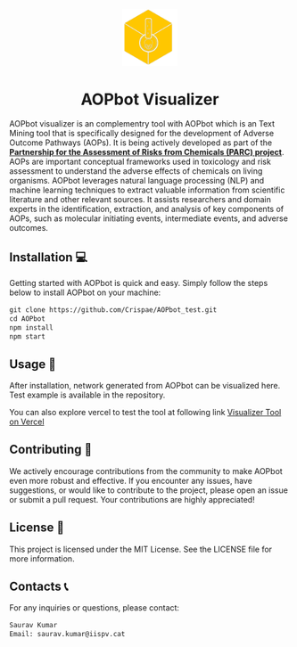 
<div align="center">
  <img src="public/logo.png" alt="AOPbot Logo" width="100">
  <h1>AOPbot Visualizer</h1>
</div>

AOPbot visualizer is an complementry tool with AOPbot which is an Text Mining tool that is specifically designed for the development of Adverse Outcome Pathways (AOPs). It is being actively developed as part of the [**Partnership for the Assessment of Risks from Chemicals (PARC) project**](https://www.eu-parc.eu). AOPs are important conceptual frameworks used in toxicology and risk assessment to understand the adverse effects of chemicals on living organisms. AOPbot leverages natural language processing (NLP) and machine learning techniques to extract valuable information from scientific literature and other relevant sources. It assists researchers and domain experts in the identification, extraction, and analysis of key components of AOPs, such as molecular initiating events, intermediate events, and adverse outcomes.



## Installation 💻
Getting started with AOPbot is quick and easy. Simply follow the steps below to install AOPbot on your machine:
```shell
git clone https://github.com/Crispae/AOPbot_test.git
cd AOPbot
npm install
npm start
```

## Usage 🚀
After installation, network generated from AOPbot can be visualized here.
Test example is available in the repository.

You can also explore vercel to test the tool at following link [Visualizer Tool on Vercel](https://ao-pbotvisualizer.vercel.app/)


## Contributing 🤝
We actively encourage contributions from the community to make AOPbot even more robust and effective. If you encounter any issues, have suggestions, or would like to contribute to the project, please open an issue or submit a pull request. Your contributions are highly appreciated!
  
## License 📜
This project is licensed under the MIT License. See the LICENSE file for more information.
## Contacts 📞
For any inquiries or questions, please contact:

    Saurav Kumar
    Email: saurav.kumar@iispv.cat
  
